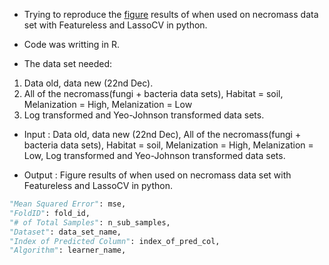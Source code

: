 - Trying to reproduce the [figure](https://rcdata.nau.edu/genomic-ml/necromass/data-danny-same-other-cv-figure.png) results of when used on necromass data set with Featureless and LassoCV in python.
- Code was writting in R.

- The data set needed: 
1. Data old, data new (22nd Dec).
2. All of the necromass(fungi + bacteria data sets), Habitat = soil, Melanization = High, Melanization = Low
4. Log transformed and Yeo-Johnson transformed data sets.

- Input : Data old, data new (22nd Dec), All of the necromass(fungi + bacteria data sets), Habitat = soil, Melanization = High, Melanization = Low, Log transformed and Yeo-Johnson transformed data sets.

- Output : Figure results of when used on necromass data set with Featureless and LassoCV in python.

```python
"Mean Squared Error": mse,
"FoldID": fold_id,
"# of Total Samples": n_sub_samples,
"Dataset": data_set_name,
"Index of Predicted Column": index_of_pred_col,
"Algorithm": learner_name,
```                